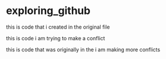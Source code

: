 # exploring_github

this is code that i created in the original file



this is code i am trying to make a conflict

this is code that was originally in the i am making more conflicts



